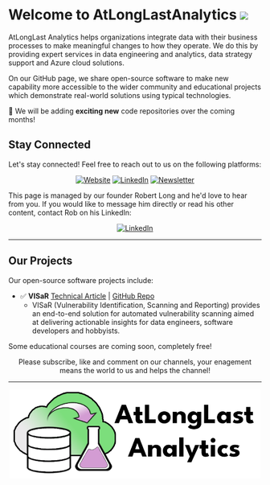 # Welcome to AtLongLastAnalytics <img src="https://media.giphy.com/media/hvRJCLFzcasrR4ia7z/giphy.gif" width="30px">

AtLongLast Analytics helps organizations integrate data with their business processes to make meaningful changes to how they operate. We do this by providing expert services in data engineering and analytics, data strategy support and Azure cloud solutions.

On our GitHub page, we share open-source software to make new capability more accessible to the wider community and educational projects which demonstrate real-world solutions using typical technologies.

🌱 We will be adding **exciting new** code repositories over the coming months!

## Stay Connected

Let's stay connected! Feel free to reach out to us on the following platforms:

<div align="center">

[![Website](https://img.shields.io/badge/Website-000000?style=for-the-badge&logo=google-chrome&logoColor=white)](https://www.atlonglastanalytics.com)
[![LinkedIn](https://img.shields.io/badge/LinkedIn-0077B5?style=for-the-badge&logo=linkedin&logoColor=white)](https://www.linkedin.com/company/atlonglastanalytics)
[![Newsletter](https://img.shields.io/badge/Newsletter-FF5722?style=for-the-badge&logo=substack&logoColor=white)](https://atlonglastanalytics.substack.com/)

</div>

This page is managed by our founder Robert Long and he'd love to hear from you. If you would like to message him directly or read his other content, contact Rob on his LinkedIn:

<div align="center">

[![LinkedIn](https://img.shields.io/badge/LinkedIn-0077B5?style=for-the-badge&logo=linkedin&logoColor=white)](https://linkedin.com/in/robert-s-long)
</div>

---

## Our Projects
Our open-source software projects include:

- ✅ **VISaR**
  [Technical Article](comingsoon) | 
  [GitHub Repo](https://github.com/AtLongLastAnalytics/visar)
  - VISaR (Vulnerability Identification, Scanning and Reporting) provides an end-to-end solution for automated vulnerability scanning aimed at delivering actionable insights for data engineers, software developers and hobbyists.

Some educational courses are coming soon, completely free! 

<div align="center">
Please subscribe, like and comment on our channels, your enagement means the world to us and helps the channel!
</div>

---

<div align="center">

<img src="images/atlonglastanalytics-logo_rectangle.png" alt="AtLongLast Analytics Logo" width="500" />

</div>

